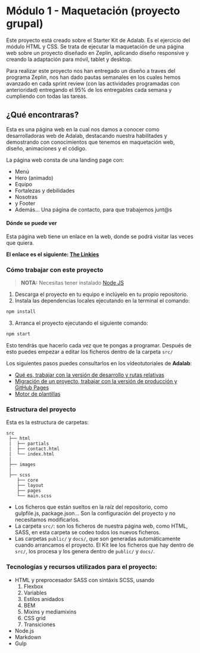 # Módulo 1 - Maquetación (proyecto grupal)

Este proyecto está creado sobre el Starter Kit de Adalab. Es el ejercicio del módulo HTML y CSS. Se trata de ejecutar la maquetación de una página web sobre un proyecto diseñado en Zeplin, aplicando diseño responsive y creando la adaptación para móvil, tablet y desktop.

Para realizar este proyecto nos han entregado un diseño a traves del programa Zeplin, nos han dado pautas semanales en los cuales hemos avanzado en cada sprint review (con las actividades programadas con anterioridad) entregando el 95% de los entregables cada semana y cumpliendo con todas las tareas. 

## ¿Qué encontraras? 

Esta es una página web en la cual nos damos a conocer como desarrolladoras web de Adalab, destacando nuestra habilitades y demostrando con conocimientos que tenemos en maquetación web, diseño, animaciones y el código.

La página web consta de una landing page con: 
- Menú
- Hero (animado)
- Equipo
- Fortalezas y debilidades
- Nosotras 
- y Footer
- Además... Una página de contacto, para que trabajemos junt@s 

#### Dónde se puede ver 
Esta página web tiene un enlace en la web, donde se podrá visitar las veces que quiera.

**El enlace es el siguiente: [The Linkies](URL "http://beta.adalab.es/project-promo-n-module-1-team-2/")**


### Cómo trabajar con este proyecto

> **NOTA:** Necesitas tener instalado [Node JS](https://nodejs.org/)

1. Descarga el proyecto en tu equipo e inclúyelo en tu propio repositorio.
2. Instala las dependencias locales ejecutando en la terminal el comando:

```bash
npm install
```

3. Arranca el proyecto ejecutando el siguiente comando:

```bash
npm start
```

Esto tendrás que hacerlo cada vez que te pongas a programar. Después de esto puedes empezar a editar los ficheros dentro de la carpeta `src/`

Los siguientes pasos puedes consultarlos en los vídeotutoriales de **Adalab**:

- [Qué es, trabajar con la versión de desarrollo y rutas relativas](https://www.youtube.com/watch?v=XwvhXvBijos)
- [Migración de un proyecto, trabajar con la versión de producción y GitHub Pages](https://www.youtube.com/watch?v=qqGClcgt9Uc)
- [Motor de plantillas](https://www.youtube.com/watch?v=4GwXOJ045Zg)

### Estructura del proyecto

Esta es la estructura de carpetas:

```
src
 ├── html
 |  ├── partials
 |  ├── contact.html
 |  └── index.html
 |
 ├── images
 |
 ├── scss
    ├── core
    ├── layout
    ├── pages
    └── main.scss
```

- Los ficheros que están sueltos en la raíz del repositorio, como gulpfile.js, package.json... Son la configuración del proyecto y no necesitamos modificarlos.
- La carpeta `src/`: son los ficheros de nuestra página web, como HTML, SASS, en esta carpeta se codeo todos los nuevos ficheros.
- Las carpetas `public/` y `docs/`, que son generadas automáticamente cuando arrancamos el proyecto. El Kit lee los ficheros que hay dentro de `src/`, los procesa y los genera dentro de `public/` y `docs/`.

### Tecnologías y recursos utilizados para el proyecto:

- HTML y preprocesador SASS con sintáxis SCSS, usando
  1. Flexbox
  2. Variables
  3. Estilos anidados
  4. BEM
  5. Mixins y mediamixins
  6. CSS grid
  7. Transiciones
- Node.js
- Markdown
- Gulp
